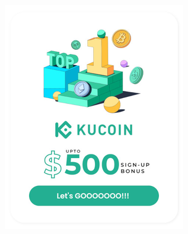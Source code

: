 <br /><a href="https://tinyurl.com/bp24ads2022" target="_blank" rel="nofollow"><img src="https://raw.githubusercontent.com/solopane/ads-Assets/main/poster.jpeg"></img></a>
